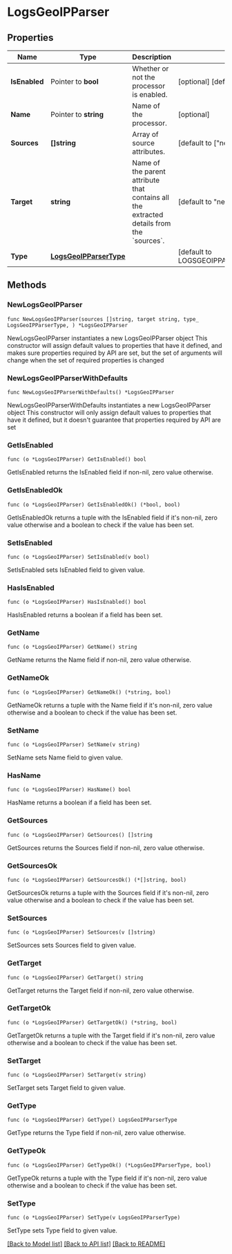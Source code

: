 # LogsGeoIPParser

## Properties

Name | Type | Description | Notes
---- | ---- | ----------- | ------
**IsEnabled** | Pointer to **bool** | Whether or not the processor is enabled. | [optional] [default to false]
**Name** | Pointer to **string** | Name of the processor. | [optional] 
**Sources** | **[]string** | Array of source attributes. | [default to ["network.client.ip"]]
**Target** | **string** | Name of the parent attribute that contains all the extracted details from the &#x60;sources&#x60;. | [default to "network.client.geoip"]
**Type** | [**LogsGeoIPParserType**](LogsGeoIPParserType.md) |  | [default to LOGSGEOIPPARSERTYPE_GEO_IP_PARSER]

## Methods

### NewLogsGeoIPParser

`func NewLogsGeoIPParser(sources []string, target string, type_ LogsGeoIPParserType, ) *LogsGeoIPParser`

NewLogsGeoIPParser instantiates a new LogsGeoIPParser object
This constructor will assign default values to properties that have it defined,
and makes sure properties required by API are set, but the set of arguments
will change when the set of required properties is changed

### NewLogsGeoIPParserWithDefaults

`func NewLogsGeoIPParserWithDefaults() *LogsGeoIPParser`

NewLogsGeoIPParserWithDefaults instantiates a new LogsGeoIPParser object
This constructor will only assign default values to properties that have it defined,
but it doesn't guarantee that properties required by API are set

### GetIsEnabled

`func (o *LogsGeoIPParser) GetIsEnabled() bool`

GetIsEnabled returns the IsEnabled field if non-nil, zero value otherwise.

### GetIsEnabledOk

`func (o *LogsGeoIPParser) GetIsEnabledOk() (*bool, bool)`

GetIsEnabledOk returns a tuple with the IsEnabled field if it's non-nil, zero value otherwise
and a boolean to check if the value has been set.

### SetIsEnabled

`func (o *LogsGeoIPParser) SetIsEnabled(v bool)`

SetIsEnabled sets IsEnabled field to given value.

### HasIsEnabled

`func (o *LogsGeoIPParser) HasIsEnabled() bool`

HasIsEnabled returns a boolean if a field has been set.

### GetName

`func (o *LogsGeoIPParser) GetName() string`

GetName returns the Name field if non-nil, zero value otherwise.

### GetNameOk

`func (o *LogsGeoIPParser) GetNameOk() (*string, bool)`

GetNameOk returns a tuple with the Name field if it's non-nil, zero value otherwise
and a boolean to check if the value has been set.

### SetName

`func (o *LogsGeoIPParser) SetName(v string)`

SetName sets Name field to given value.

### HasName

`func (o *LogsGeoIPParser) HasName() bool`

HasName returns a boolean if a field has been set.

### GetSources

`func (o *LogsGeoIPParser) GetSources() []string`

GetSources returns the Sources field if non-nil, zero value otherwise.

### GetSourcesOk

`func (o *LogsGeoIPParser) GetSourcesOk() (*[]string, bool)`

GetSourcesOk returns a tuple with the Sources field if it's non-nil, zero value otherwise
and a boolean to check if the value has been set.

### SetSources

`func (o *LogsGeoIPParser) SetSources(v []string)`

SetSources sets Sources field to given value.


### GetTarget

`func (o *LogsGeoIPParser) GetTarget() string`

GetTarget returns the Target field if non-nil, zero value otherwise.

### GetTargetOk

`func (o *LogsGeoIPParser) GetTargetOk() (*string, bool)`

GetTargetOk returns a tuple with the Target field if it's non-nil, zero value otherwise
and a boolean to check if the value has been set.

### SetTarget

`func (o *LogsGeoIPParser) SetTarget(v string)`

SetTarget sets Target field to given value.


### GetType

`func (o *LogsGeoIPParser) GetType() LogsGeoIPParserType`

GetType returns the Type field if non-nil, zero value otherwise.

### GetTypeOk

`func (o *LogsGeoIPParser) GetTypeOk() (*LogsGeoIPParserType, bool)`

GetTypeOk returns a tuple with the Type field if it's non-nil, zero value otherwise
and a boolean to check if the value has been set.

### SetType

`func (o *LogsGeoIPParser) SetType(v LogsGeoIPParserType)`

SetType sets Type field to given value.



[[Back to Model list]](../README.md#documentation-for-models) [[Back to API list]](../README.md#documentation-for-api-endpoints) [[Back to README]](../README.md)



